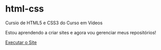 # html-css
 Cursio de HTML5 e CSS3 do Curso em Vídeos

 Estou aprendendo a criar sites e agora vou gerenciar meus repositórios!

 <a target="_blank" href="https://johnaraujo007.github.io/html-css/desafios/desafio10/android">
 Executar o Site 
